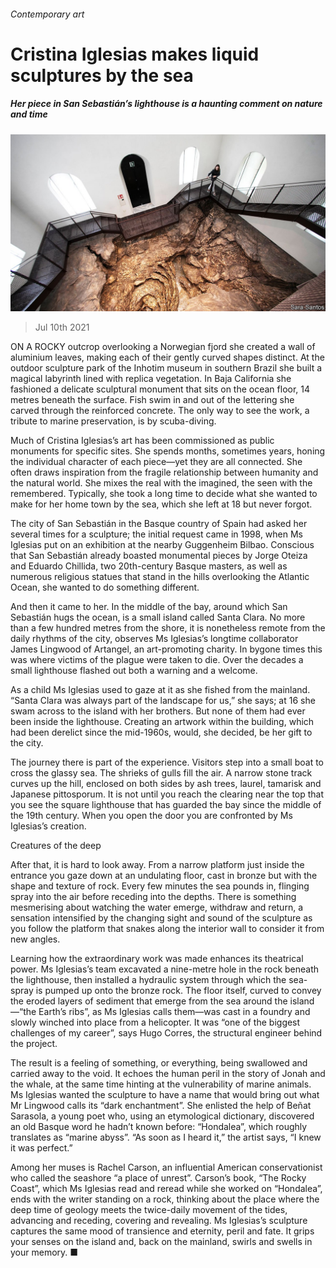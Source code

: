 ###### Contemporary art

# Cristina Iglesias makes liquid sculptures by the sea 

##### Her piece in San Sebastián’s lighthouse is a haunting comment on nature and time 

![image](images/20210710_BKP002_0.jpg) 

> Jul 10th 2021 

ON A ROCKY outcrop overlooking a Norwegian fjord she created a wall of aluminium leaves, making each of their gently curved shapes distinct. At the outdoor sculpture park of the Inhotim museum in southern Brazil she built a magical labyrinth lined with replica vegetation. In Baja California she fashioned a delicate sculptural monument that sits on the ocean floor, 14 metres beneath the surface. Fish swim in and out of the lettering she carved through the reinforced concrete. The only way to see the work, a tribute to marine preservation, is by scuba-diving.

Much of Cristina Iglesias’s art has been commissioned as public monuments for specific sites. She spends months, sometimes years, honing the individual character of each piece—yet they are all connected. She often draws inspiration from the fragile relationship between humanity and the natural world. She mixes the real with the imagined, the seen with the remembered. Typically, she took a long time to decide what she wanted to make for her home town by the sea, which she left at 18 but never forgot.


The city of San Sebastián in the Basque country of Spain had asked her several times for a sculpture; the initial request came in 1998, when Ms Iglesias put on an exhibition at the nearby Guggenheim Bilbao. Conscious that San Sebastián already boasted monumental pieces by Jorge Oteiza and Eduardo Chillida, two 20th-century Basque masters, as well as numerous religious statues that stand in the hills overlooking the Atlantic Ocean, she wanted to do something different.

And then it came to her. In the middle of the bay, around which San Sebastián hugs the ocean, is a small island called Santa Clara. No more than a few hundred metres from the shore, it is nonetheless remote from the daily rhythms of the city, observes Ms Iglesias’s longtime collaborator James Lingwood of Artangel, an art-promoting charity. In bygone times this was where victims of the plague were taken to die. Over the decades a small lighthouse flashed out both a warning and a welcome.

As a child Ms Iglesias used to gaze at it as she fished from the mainland. “Santa Clara was always part of the landscape for us,” she says; at 16 she swam across to the island with her brothers. But none of them had ever been inside the lighthouse. Creating an artwork within the building, which had been derelict since the mid-1960s, would, she decided, be her gift to the city.

The journey there is part of the experience. Visitors step into a small boat to cross the glassy sea. The shrieks of gulls fill the air. A narrow stone track curves up the hill, enclosed on both sides by ash trees, laurel, tamarisk and Japanese pittosporum. It is not until you reach the clearing near the top that you see the square lighthouse that has guarded the bay since the middle of the 19th century. When you open the door you are confronted by Ms Iglesias’s creation.

Creatures of the deep

After that, it is hard to look away. From a narrow platform just inside the entrance you gaze down at an undulating floor, cast in bronze but with the shape and texture of rock. Every few minutes the sea pounds in, flinging spray into the air before receding into the depths. There is something mesmerising about watching the water emerge, withdraw and return, a sensation intensified by the changing sight and sound of the sculpture as you follow the platform that snakes along the interior wall to consider it from new angles.

Learning how the extraordinary work was made enhances its theatrical power. Ms Iglesias’s team excavated a nine-metre hole in the rock beneath the lighthouse, then installed a hydraulic system through which the sea-spray is pumped up onto the bronze rock. The floor itself, curved to convey the eroded layers of sediment that emerge from the sea around the island—“the Earth’s ribs”, as Ms Iglesias calls them—was cast in a foundry and slowly winched into place from a helicopter. It was “one of the biggest challenges of my career”, says Hugo Corres, the structural engineer behind the project.

The result is a feeling of something, or everything, being swallowed and carried away to the void. It echoes the human peril in the story of Jonah and the whale, at the same time hinting at the vulnerability of marine animals. Ms Iglesias wanted the sculpture to have a name that would bring out what Mr Lingwood calls its “dark enchantment”. She enlisted the help of Beñat Sarasola, a young poet who, using an etymological dictionary, discovered an old Basque word he hadn’t known before: “Hondalea”, which roughly translates as “marine abyss”. “As soon as I heard it,” the artist says, “I knew it was perfect.”

Among her muses is Rachel Carson, an influential American conservationist who called the seashore “a place of unrest”. Carson’s book, “The Rocky Coast”, which Ms Iglesias read and reread while she worked on “Hondalea”, ends with the writer standing on a rock, thinking about the place where the deep time of geology meets the twice-daily movement of the tides, advancing and receding, covering and revealing. Ms Iglesias’s sculpture captures the same mood of transience and eternity, peril and fate. It grips your senses on the island and, back on the mainland, swirls and swells in your memory. ■

